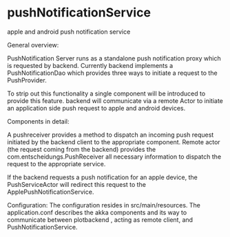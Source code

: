 pushNotificationService
=======================

apple and android push notification service

General overview:

PushNotification Server runs as a standalone push notification proxy which is requested by backend.
Currently backend implements a PushNotificationDao which provides three ways to initiate a request to
the PushProvider.

To strip out this functionality a single component will be introduced to provide this feature.
backend will communicate via a remote Actor to initiate an application side push request to apple and android
devices.

Components in detail:

A pushreceiver provides a method to dispatch an incoming push request initiated by the backend client to the
appropriate component.
Remote actor (the request coming from the backend) provides the com.entscheidungs.PushReceiver all necessary information to
dispatch the request to the appropriate service.

If the backend requests a push notification for an apple device, the PushServiceActor will redirect this request
to the  ApplePushNotificationService.


Configuration:
The configuration resides in src/main/resources. The application.conf describes the akka components and its way to
communicate between plotbackend , acting as remote client, and PushNotificationService.
